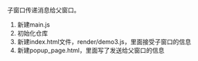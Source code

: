 子窗口传递消息给父窗口。

1. 新建main.js
2. 初始化仓库
3. 新建index.html文件，render/demo3.js，里面接受子窗口的信息
4. 新建popup_page.html，里面写了发送给父窗口的信息
